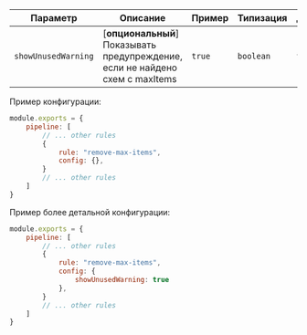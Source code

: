 | Параметр    | Описание                          | Пример                     | Типизация              | Дефолтное |
| -------- |-----------------------------------|----------------------------|------------------------|-----------|
| `showUnusedWarning`  | [**опциональный**] Показывать предупреждение, если не найдено схем с maxItems | `true` | `boolean` | `false`        |

Пример конфигурации:

```js
module.exports = {
    pipeline: [
        // ... other rules
        {
            rule: "remove-max-items",
            config: {},
        }
        // ... other rules
    ]
}
```

Пример более детальной конфигурации:

```js
module.exports = {
    pipeline: [
        // ... other rules
        {
            rule: "remove-max-items",
            config: {
                showUnusedWarning: true
            },
        }
        // ... other rules
    ]
}
```